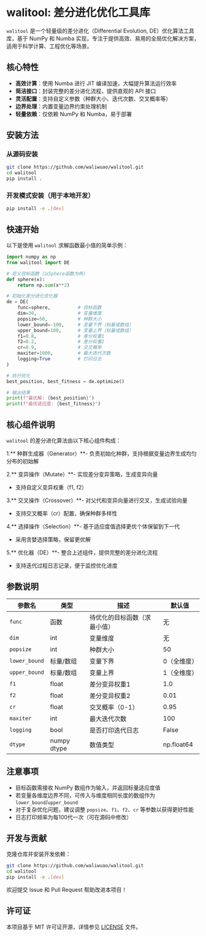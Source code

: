 # walitool: 差分进化优化工具库

`walitool` 是一个轻量级的差分进化（Differential Evolution, DE）优化算法工具库，基于 NumPy 和 Numba 实现，专注于提供高效、易用的全局优化解决方案，适用于科学计算、工程优化等场景。


## 核心特性

- **高效计算**：使用 Numba 进行 JIT 编译加速，大幅提升算法运行效率
- **简洁接口**：封装完整的差分进化流程，提供直观的 API 接口
- **灵活配置**：支持自定义参数（种群大小、迭代次数、交叉概率等）
- **边界处理**：内置变量边界约束处理机制
- **轻量依赖**：仅依赖 NumPy 和 Numba，易于部署


## 安装方法

### 从源码安装
```bash
git clone https://github.com/waliwuao/walitool.git
cd walitool
pip install .
```

### 开发模式安装（用于本地开发）
```bash
pip install -e .[dev]
```


## 快速开始

以下是使用 `walitool` 求解函数最小值的简单示例：

```python
import numpy as np
from walitool import DE

# 定义目标函数（以Sphere函数为例）
def sphere(x):
    return np.sum(x**2)

# 初始化差分进化优化器
de = DE(
    func=sphere,          # 目标函数
    dim=30,               # 变量维度
    popsize=50,           # 种群大小
    lower_bound=-100,     # 变量下界（标量或数组）
    upper_bound=100,      # 变量上界（标量或数组）
    f1=0.8,               # 差分权重1
    f2=0.2,               # 差分权重2
    cr=0.9,               # 交叉概率
    maxiter=1000,         # 最大迭代次数
    logging=True          # 打印日志
)

# 执行优化
best_position, best_fitness = de.optimize()

# 输出结果
print(f"最优解: {best_position}")
print(f"最优适应度: {best_fitness}")
```


## 核心组件说明

`walitool` 的差分进化算法由以下核心组件构成：

1.** 种群生成器（Generator）**- 负责初始化种群，支持根据变量边界生成均匀分布的初始解

2.** 变异操作（Mutate）**- 实现差分变异策略，生成变异向量
   - 支持自定义变异权重（f1, f2）

3.** 交叉操作（Crossover）**- 对父代和变异向量进行交叉，生成试验向量
   - 支持交叉概率（cr）配置，确保种群多样性

4.** 选择操作（Selection）**- 基于适应度值选择更优个体保留到下一代
   - 采用贪婪选择策略，保留更优解

5.** 优化器（DE）**- 整合上述组件，提供完整的差分进化流程
   - 支持迭代过程日志记录，便于监控优化进度


## 参数说明

| 参数名        | 类型          | 描述                          | 默认值       |
|---------------|---------------|-------------------------------|--------------|
| `func`        | 函数          | 待优化的目标函数（求最小值）  | 无           |
| `dim`         | int           | 变量维度                      | 无           |
| `popsize`     | int           | 种群大小                      | 50           |
| `lower_bound` | 标量/数组     | 变量下界                      | 0（全维度）  |
| `upper_bound` | 标量/数组     | 变量上界                      | 1（全维度）  |
| `f1`          | float         | 差分变异权重1                 | 1.0          |
| `f2`          | float         | 差分变异权重2                 | 0.01         |
| `cr`          | float         | 交叉概率（0-1）               | 0.95         |
| `maxiter`     | int           | 最大迭代次数                  | 100          |
| `logging`     | bool          | 是否打印迭代日志              | False        |
| `dtype`       | numpy dtype   | 数值类型                      | np.float64   |


## 注意事项

- 目标函数需接收 NumPy 数组作为输入，并返回标量适应度值
- 若变量各维度边界不同，可传入与维度相同长度的数组作为 `lower_bound`/`upper_bound`
- 对于复杂优化问题，建议调整 `popsize`、`f1`、`f2`、`cr` 等参数以获得更好性能
- 日志打印频率为每100代一次（可在源码中修改）


## 开发与贡献

克隆仓库并安装开发依赖：
   ```bash
   git clone https://github.com/waliwuao/walitool.git
   cd walitool
   pip install -e .[dev]
   ```
欢迎提交 Issue 和 Pull Request 帮助改进本项目！


## 许可证

本项目基于 MIT 许可证开源，详情参见 [LICENSE](LICENSE) 文件。
